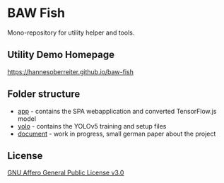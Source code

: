 # BAW Fish

Mono-repository for utility helper and tools.

## Utility Demo Homepage

<https://hannesoberreiter.github.io/baw-fish>

## Folder structure

- [app](app) - contains the SPA webapplication and converted TensorFlow.js model
- [yolo](yolo) - contains the YOLOv5 training and setup files
- [document](document) - work in progress, small german paper about the project

## License

[GNU Affero General Public License v3.0](LICENSE.md)
